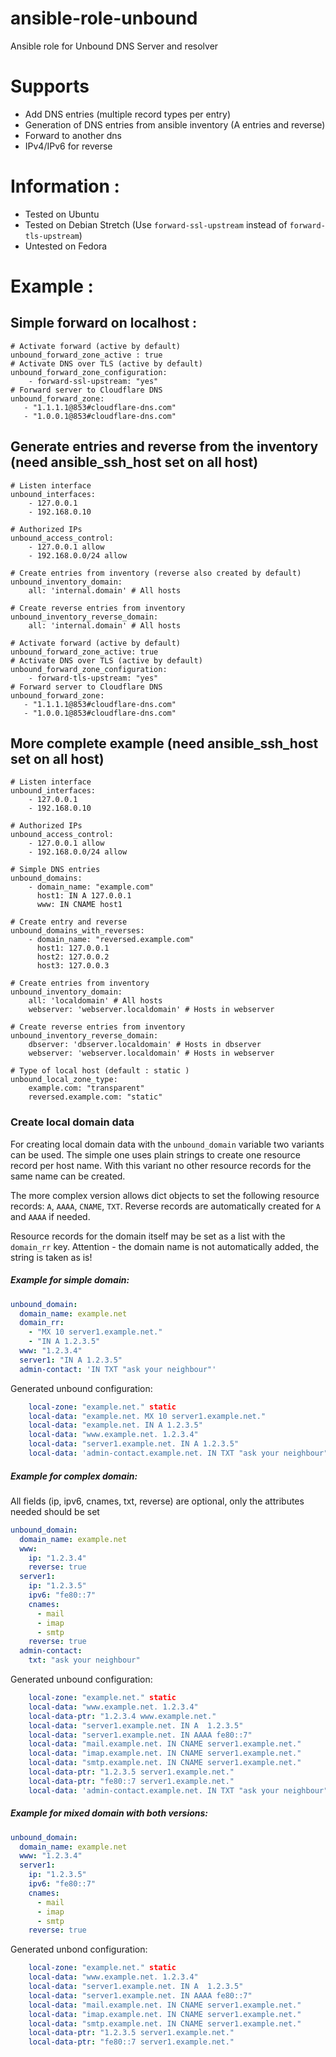 ansible-role-unbound
====================

Ansible role for Unbound DNS Server and resolver


# Supports
- Add DNS entries (multiple record types per entry)
- Generation of DNS entries from ansible inventory (A entries and reverse)
- Forward to another dns
- IPv4/IPv6 for reverse

# Information :
- Tested on Ubuntu
- Tested on Debian Stretch (Use `forward-ssl-upstream` instead of `forward-tls-upstream`)
- Untested on Fedora

# Example :

## Simple forward on localhost :
```
# Activate forward (active by default)
unbound_forward_zone_active : true
# Activate DNS over TLS (active by default)
unbound_forward_zone_configuration:
    - forward-ssl-upstream: "yes"
# Forward server to Cloudflare DNS
unbound_forward_zone:
   - "1.1.1.1@853#cloudflare-dns.com"
   - "1.0.0.1@853#cloudflare-dns.com"
```

## Generate entries and reverse from the inventory (need ansible_ssh_host set on all host)
```
# Listen interface
unbound_interfaces:
    - 127.0.0.1
    - 192.168.0.10

# Authorized IPs
unbound_access_control:
    - 127.0.0.1 allow
    - 192.168.0.0/24 allow

# Create entries from inventory (reverse also created by default)
unbound_inventory_domain:
    all: 'internal.domain' # All hosts

# Create reverse entries from inventory
unbound_inventory_reverse_domain:
    all: 'internal.domain' # All hosts

# Activate forward (active by default)
unbound_forward_zone_active: true
# Activate DNS over TLS (active by default)
unbound_forward_zone_configuration:
    - forward-tls-upstream: "yes"
# Forward server to Cloudflare DNS
unbound_forward_zone:
   - "1.1.1.1@853#cloudflare-dns.com"
   - "1.0.0.1@853#cloudflare-dns.com"

```

## More complete example (need ansible_ssh_host set on all host)
```
# Listen interface
unbound_interfaces:
    - 127.0.0.1
    - 192.168.0.10

# Authorized IPs
unbound_access_control:
    - 127.0.0.1 allow
    - 192.168.0.0/24 allow

# Simple DNS entries
unbound_domains:
    - domain_name: "example.com"
      host1: IN A 127.0.0.1
      www: IN CNAME host1

# Create entry and reverse
unbound_domains_with_reverses:
    - domain_name: "reversed.example.com"
      host1: 127.0.0.1
      host2: 127.0.0.2
      host3: 127.0.0.3

# Create entries from inventory
unbound_inventory_domain:
    all: 'localdomain' # All hosts
    webserver: 'webserver.localdomain' # Hosts in webserver

# Create reverse entries from inventory
unbound_inventory_reverse_domain:
    dbserver: 'dbserver.localdomain' # Hosts in dbserver
    webserver: 'webserver.localdomain' # Hosts in webserver

# Type of local host (default : static )
unbound_local_zone_type:
    example.com: "transparent"
    reversed.example.com: "static"

```

### Create local domain data

For creating local domain data with the `unbound_domain` variable two variants can be used.
The simple one uses plain strings to create one resource record per host name.
With this variant no other resource records for the same name can be created.

The more complex version allows dict objects to set the following resource records: `A`,
`AAAA`, `CNAME`, `TXT`. Reverse records are automatically created for `A` and `AAAA` if needed.

Resource records for the domain itself may be set as a list with the `domain_rr` key.
Attention - the domain name is not automatically added, the string is taken as is!

##### Example for simple domain:
````yml
unbound_domain:
  domain_name: example.net
  domain_rr:
    - "MX 10 server1.example.net."
    - "IN A 1.2.3.5"
  www: "1.2.3.4"
  server1: "IN A 1.2.3.5"
  admin-contact: 'IN TXT "ask your neighbour"'
````

Generated unbound configuration:
````yml
    local-zone: "example.net." static
    local-data: "example.net. MX 10 server1.example.net."
    local-data: "example.net. IN A 1.2.3.5"
    local-data: "www.example.net. 1.2.3.4"
    local-data: "server1.example.net. IN A 1.2.3.5"
    local-data: 'admin-contact.example.net. IN TXT "ask your neighbour"'
````

##### Example for complex domain:

All fields (ip, ipv6, cnames, txt, reverse) are optional, only the attributes needed
should be set

````yml
unbound_domain:
  domain_name: example.net
  www:
    ip: "1.2.3.4"
    reverse: true
  server1:
    ip: "1.2.3.5"
    ipv6: "fe80::7"
    cnames:
      - mail
      - imap
      - smtp
    reverse: true
  admin-contact:
    txt: "ask your neighbour"
````

Generated unbound configuration:
````yml
    local-zone: "example.net." static
    local-data: "www.example.net. 1.2.3.4"
    local-data-ptr: "1.2.3.4 www.example.net."
    local-data: "server1.example.net. IN A  1.2.3.5"
    local-data: "server1.example.net. IN AAAA fe80::7"
    local-data: "mail.example.net. IN CNAME server1.example.net."
    local-data: "imap.example.net. IN CNAME server1.example.net."
    local-data: "smtp.example.net. IN CNAME server1.example.net."
    local-data-ptr: "1.2.3.5 server1.example.net."
    local-data-ptr: "fe80::7 server1.example.net."
    local-data: 'admin-contact.example.net. IN TXT "ask your neighbour"'
````

##### Example for mixed domain with both versions:
````yml
unbound_domain:
  domain_name: example.net
  www: "1.2.3.4"
  server1:
    ip: "1.2.3.5"
    ipv6: "fe80::7"
    cnames:
      - mail
      - imap
      - smtp
    reverse: true
````

Generated unbond configuration:
````yml
    local-zone: "example.net." static
    local-data: "www.example.net. 1.2.3.4"
    local-data: "server1.example.net. IN A  1.2.3.5"
    local-data: "server1.example.net. IN AAAA fe80::7"
    local-data: "mail.example.net. IN CNAME server1.example.net."
    local-data: "imap.example.net. IN CNAME server1.example.net."
    local-data: "smtp.example.net. IN CNAME server1.example.net."
    local-data-ptr: "1.2.3.5 server1.example.net."
    local-data-ptr: "fe80::7 server1.example.net."
````
